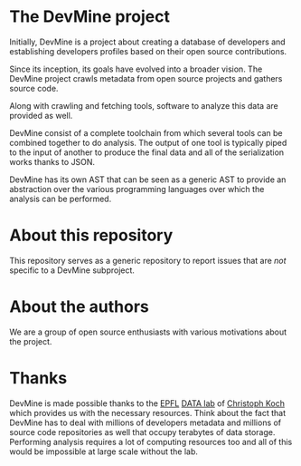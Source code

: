 # The DevMine project

Initially, DevMine is a project about creating a database of developers and
establishing developers profiles based on their open source contributions.

Since its inception, its goals have evolved into a broader vision. The DevMine
project crawls metadata from open source projects and gathers source code.

Along with crawling and fetching tools, software to analyze this data are
provided as well.

DevMine consist of a complete toolchain from which several tools can be combined
together to do analysis. The output of one tool is typically piped to the input
of another to produce the final data and all of the serialization works thanks
to JSON.

DevMine has its own AST that can be seen as a generic AST to provide an
abstraction over the various programming languages over which the analysis can
be performed.

# About this repository

This repository serves as a generic repository to report issues that are *not*
specific to a DevMine subproject.

# About the authors

We are a group of open source enthusiasts with various motivations about the
project.

# Thanks

DevMine is made possible thanks to the [EPFL][epfl] [DATA lab][datalab] of
[Christoph Koch][ck] which provides us with the necessary resources. Think
about the fact that DevMine has to deal with millions of developers metadata and
millions of source code repositories as well that occupy terabytes of data
storage. Performing analysis requires a lot of computing resources too and
all of this would be impossible at large scale without the lab.

[epfl]: http://epfl.ch/
[datalab]: http://data.epfl.ch/
[ck]: http://people.epfl.ch/christoph.koch
